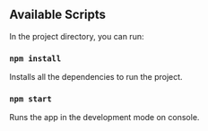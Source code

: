 ## Available Scripts

In the project directory, you can run:

### `npm install`

Installs all the dependencies to run the project.

### `npm start`

Runs the app in the development mode on console.
